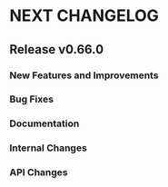 # NEXT CHANGELOG

## Release v0.66.0

### New Features and Improvements

### Bug Fixes

### Documentation

### Internal Changes

### API Changes
